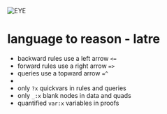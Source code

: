 ![EYE](https://josd.github.io/images/eye.png)

# language to reason - latre
- backward rules use a left arrow `<=`
- forward rules use a right arrow `=>`
- queries use a topward arrow `=^`
-
- only `?x` quickvars in rules and queries
- only `_:x` blank nodes in data and quads
- quantified `var:x` variables in proofs
